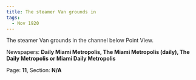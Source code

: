 ```yaml
---  
title: The steamer Van grounds in  
tags:  
  - Nov 1920  
---  
```

  
The steamer Van grounds in the channel below Point View.  
  
Newspapers: **Daily Miami Metropolis, The Miami Metropolis (daily), The Daily Metropolis or Miami Daily Metropolis**  
  
Page: **11**, Section: **N/A** 
